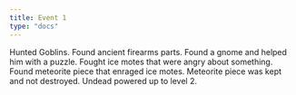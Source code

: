 ```yaml
---
title: Event 1
type: "docs"
---
```


Hunted Goblins. Found ancient firearms parts. Found a gnome and helped him with a puzzle. Fought ice motes that were angry about something. Found meteorite piece that enraged ice motes. Meteorite piece was kept and not destroyed. Undead powered up to level 2. 

